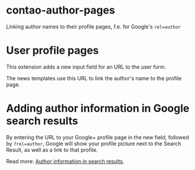 contao-author-pages
===================

Linking author names to their profile pages, f.e. for Google's ```rel=author```

# User profile pages

This extension adds a new input field for an URL to the user form.

The news templates use this URL to link the author's name to the profile page.

# Adding author information in Google search results

By entering the URL to your Google+ profile page in the new field, followed by ```?rel=author```, Google will show your profile picture next to the Search Result, as well as a link to that profile.

Read more: [Author information in search results](http://support.google.com/webmasters/bin/answer.py?hl=en&answer=1408986).
